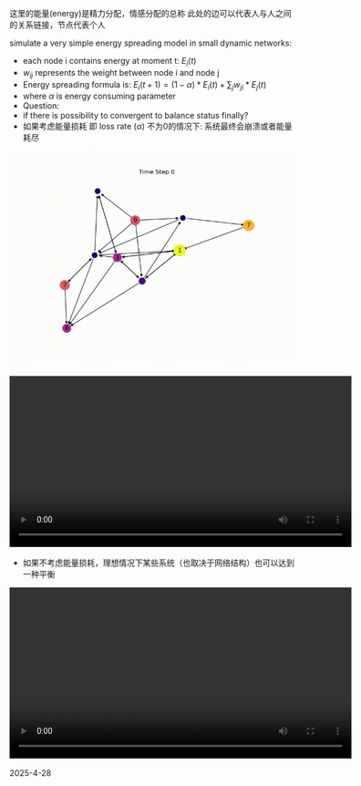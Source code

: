 这里的能量(energy)是精力分配，情感分配的总称
此处的边可以代表人与人之间的关系链接，节点代表个人

simulate a very simple energy spreading model in small dynamic networks:

* each node i contains energy at moment t: $E_i(t)$
* $w_{ij}$ represents the weight between node i and node j
* Energy spreading formula is: $E_i(t+1)=(1-\alpha)*E_i(t)+\sum_j w_{ji} *E_j(t)$
* where $\alpha$ is energy consuming parameter
* Question:
*   if there is possibility to convergent to balance status finally?
*   如果考虑能量损耗 即 loss rate ($\alpha$) 不为0的情况下: 系统最终会崩溃或者能量耗尽
  

![Dynamic Network Animation](../dynamic_network1.gif)

<video width="600" controls>
  <source src="../dynamic_network1.mp4" type="video/mp4">
  Your browser does not support the video tag.
</video>

*  如果不考虑能量损耗，理想情况下某些系统（也取决于网络结构）也可以达到一种平衡
  <video width="600" controls>
  <source src="../dynamic_network.mp4" type="video/mp4">
  Your browser does not support the video tag.
</video>

2025-4-28
